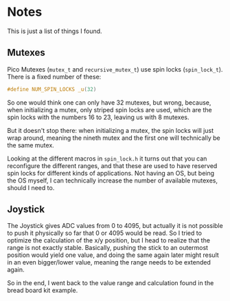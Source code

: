 # Notes

This is just a list of things I found.

## Mutexes

Pico Mutexes (`mutex_t` and `recursive_mutex_t`) use spin locks (`spin_lock_t`).
There is a fixed number of these:

```c
#define NUM_SPIN_LOCKS _u(32)
```

So one would think one can only have 32 mutexes, but wrong, because, when initializing a mutex,
only striped spin locks are used, which are the spin locks with the numbers 16 to 23, leaving us with 8 mutexes.

But it doesn't stop there: when initializing a mutex, the spin locks will just wrap around, meaning the
nineth mutex and the first one will technically be the same mutex.

Looking at the different macros in `spin_lock.h` it turns out that you can reconfigure the different ranges,
and that these are used to have reserved spin locks for different kinds of applications.
Not having an OS, but being the OS myself, I can technically increase the number of available mutexes,
should I need to.

## Joystick

The Joystick gives ADC values from 0 to 4095, but actually it is not possible to push it physically so far
that 0 or 4095 would be read. So I tried to optimize the calculation of the x/y position, but I head to realize
that the range is not exactly stable. Basically, pushing the stick to an outermost position would yield one value,
and doing the same again later might result in an even bigger/lower value, meaning the range needs to be extended again.

So in the end, I went back to the value range and calculation found in the bread board kit example.
